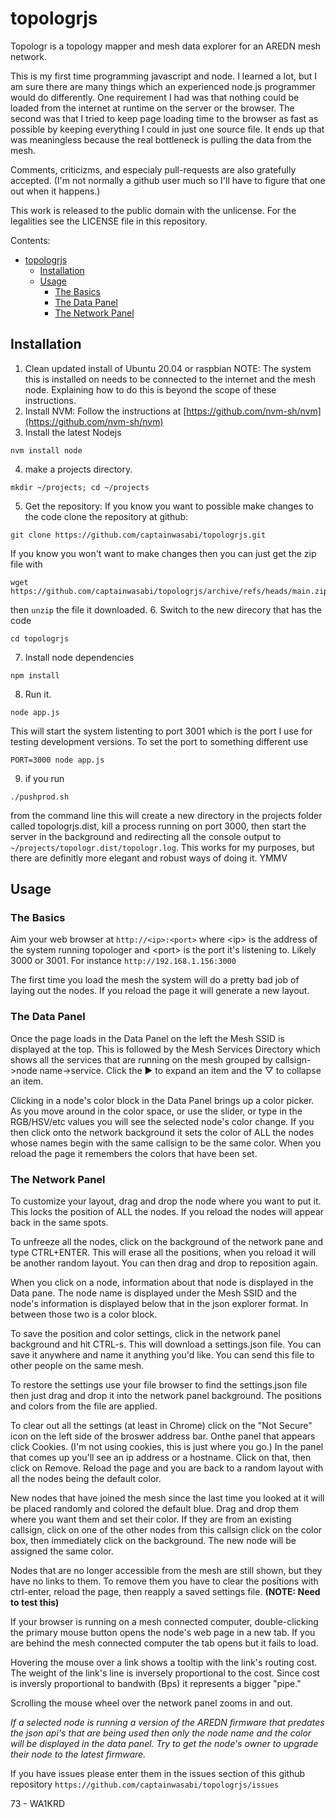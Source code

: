 # topologrjs

Topologr is a topology mapper and mesh data explorer for an AREDN mesh network.

This is my first time programming javascript and node.  I learned a lot, but I am sure there are many things which an experienced node.js programmer would do differently.  One requirement I had was that nothing could be loaded from the internet at runtime on the server or the browser.  The second was that I tried to keep page loading time to the browser as fast as possible by keeping everything I could in just one source file. It ends up that was meaningless because the real bottleneck is pulling the data from the mesh.

Comments, criticizms, and especialy pull-requests are also gratefully accepted. (I'm not normally a github user much so I'll have to figure that one out when it happens.)

This work is released to the public domain with the unlicense.  For the legalities
see the LICENSE file in this repository.

Contents:
- [topologrjs](#topologrjs)
  - [Installation](#installation)
  - [Usage](#usage)
    - [The Basics](#the-basics)
    - [The Data Panel](#the-data-panel)
    - [The Network Panel](#the-network-panel)

## Installation

1. Clean updated install of Ubuntu 20.04 or raspbian
  NOTE: The system this is installed on needs to be connected to the internet and the mesh node.  Explaining how to do this is beyond the scope of these instructions.
2. Install NVM:
  Follow the instructions at [https://github.com/nvm-sh/nvm](https://github.com/nvm-sh/nvm)
3. Install the latest Nodejs
  ```
  nvm install node
  ```
4. make a projects directory.
  ```
  mkdir ~/projects; cd ~/projects
  ```
5. Get the repository:
  If you know you want to possible make changes to the code clone the repository at github:
  ```
  git clone https://github.com/captainwasabi/topologrjs.git
  ```
  If you know you won't want to make changes then you can just get the zip file with
  ```
  wget https://github.com/captainwasabi/topologrjs/archive/refs/heads/main.zip
  ```
  then `unzip` the file it downloaded.
6. Switch to the new direcory that has the code
  ```
  cd topologrjs
  ```
7. Install node dependencies
  ```
  npm install
  ```
8. Run it.
  ```
  node app.js
  ```
  This will start the system listenting to port 3001 which is the port I use for testing development versions.  To set the port to something different use
  ```
  PORT=3000 node app.js
  ```
9. if you run
  ```
  ./pushprod.sh
  ```
  from the command line this will create a new directory in the projects folder called topologrjs.dist, kill a process running on port 3000, then start the server in the background and redirecting all the console output to `~/projects/topologr.dist/topologr.log`.  This works for my purposes, but there are definitly more elegant and robust ways of doing it. YMMV

## Usage

### The Basics

Aim your  web browser at `http://<ip>:<port>` where \<ip> is the address of the system running topologer and \<port> is the port it's listening to. Likely 3000 or 3001.  For instance `http://192.168.1.156:3000`

The first time you load the mesh the system will do a pretty bad job of laying out the nodes.  If you reload the page it will generate a new layout.

### The Data Panel

Once the page loads in the Data Panel on the left the Mesh SSID is displayed at the top. This is followed by the Mesh Services Directory which shows all the services that are running on the mesh grouped by callsign->node name->service.  Click the ▶ to
expand an item and the ▽ to collapse an item.

Clicking in a node's color block in the Data Panel brings up a color picker.  As you move around in the color space, or use the slider, or type in the
RGB/HSV/etc values you will see the selected node's color change.  If you then click onto the network background it sets the color of ALL the nodes whose names begin with the same callsign to be the same color. When you reload the page it remembers the colors that have been set.

### The Network Panel

To customize your layout, drag and drop the node where you want to put it.  This locks the position of ALL the nodes.  If you reload the nodes will appear back in the same spots.

To unfreeze all the nodes, click on the background of the network pane and type CTRL+ENTER.  This will erase all the positions, when you reload it will be another random layout.  You can then drag and drop to reposition again.

When you click on a node, information about that node is displayed in the Data pane. The node name is displayed under the Mesh SSID and the node's information is displayed below that in the json explorer format.  In between those two is a color block.

To save the position and color settings, click in the network panel background and hit CTRL-s.  This will download a settings.json file.  You can save it anywhere and name it anything you'd like.  You can send this file to other people on the same mesh.

To restore the settings use your file browser to find the settings.json file then just drag and drop it into the network panel background. The positions and colors from the file are applied.

To clear out all the settings (at least in Chrome) click on the "Not Secure" icon on the left side of the broswer address bar. Onthe panel that appears click Cookies. (I'm not using cookies, this is just where you go.) In the panel that comes up you'll see an ip address or a hostname.  Click on that, then click on Remove.  Reload the page and you are back to a random layout with all the nodes being the default color.

New nodes that have joined the mesh since the last time you looked at it will be placed randomly and colored the default blue. Drag and drop them where you want them and set their color.  If they are from an existing callsign, click on one of the other nodes from this callsign click on the color box, then immediately click on the background. The new node will be assigned the same color.

Nodes that are no longer accessible from the mesh are still shown, but they have no links to them.  To remove them you have to clear the positions with ctrl-enter, reload the page, then reapply a saved settings file. **(NOTE: Need to test this)**

If your browser is running on a mesh connected computer, double-clicking the primary mouse button opens the node's web page in a new tab.  If you are behind the mesh connected computer the tab opens but it fails to load.

Hovering the mouse over a link shows a tooltip with the link's routing cost.  The weight of the link's line is inversely proportional to the cost.  Since cost is inversly proportional to bandwith (Bps) it represents a bigger "pipe."

Scrolling the mouse wheel over the network panel zooms in and out.

*If a selected node is running a version of the AREDN firmware that predates the json api's that are being used then only the node name and the color will be displayed in the data panel. Try to get the node's owner to upgrade their node to the latest firmware.*

If you have issues please enter them in the issues section of this github repository `https://github.com/captainwasabi/topologrjs/issues`

73 -
WA1KRD
